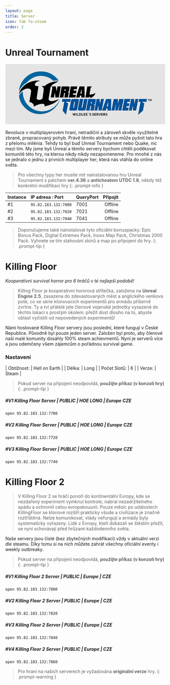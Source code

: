 ```yaml
---
layout: page
title: Server
icon: fab fa-steam
order: 2
---
```


# Unreal Tournament

[![ut-srv](/img/page/ut-srv.png)](#unreal-tournament)

Revoluce v multiplayerovém hraní, netradiční a zároveň skvěle využitelné zbraně, propracovaný pohyb. Právě těmito atributy se může pyšnit tato hra z přelomu milénia. Tehdy to byl buď Unreal Tournament nebo Quake, nic mezi tím.
My jsme byli Unreal a těmito servery bychom chtěli poděkovat komunitě této hry, na kterou nikdy nikdy nezapomeneme.
Pro mnohé z nás se jednalo o jednu z prvních multiplayer her, která nás vtáhla do online světa.

> Pro všechny typy her musíte mít nainstalovanou hru Unreal Tournament s patchem **ver.4.36** a **anticheatem UTDC 1.8**, někdy též konkrétní modifikaci hry
{: .prompt-info }

| Instance | IP adresa : Port | QueryPort | Připojit |
| :- | :--------------- | :------ | ------: |
| #1 | `95.82.183.132:7000` | 7001 | Offline |
| #2 | `95.82.183.132:7020` | 7021 | Offline |
| #3 | `95.82.183.132:7040` | 7041 | Offline |

> Doporučujeme také nainstalovat tyto oficiální bonuspacky: Epic Bonus Pack, Digital Extremes Pack, Inoxx Map Pack, Christmas 2000 Pack. Vyhnete se tím stahování skinů a map po připojení do hry.
{: .prompt-tip }

# Killing Floor

*Kooperativní survival horror pro 6 hráčů v té nejlepší podobě!*

> Killing Floor je kooperativní hororová střílečka, založena na __Unreal Engine 2.5__, zasazena do zdevastovaných měst a anglického venkova poté, co se série klonovacích experimentů pro armádu příšerně zvrtne.
Ty a tví přátelé jste členové vojenské jednotky vysazené do těchto lokací s prostým úkolem: přežít dost dlouho na to, abyste oblast vyčistili od nepovedených experimentů!

Námi hostované Killing Floor servery jsou poslední, které fungují v České Republice. Původně byl pouze jeden server. Založen byl proto, aby členové naší malé komunity dosáhly 100% steam achievmentů. Nyní je serverů více a jsou odemčeny všem zájemcům o pořádnou survival game.

### Nastavení

| Obtížnost:   | Hell on Earth |
| Délka:       | Long          |
| Počet Slotů: | 6             |
| Verze:       | Steam         |

> Pokud server na připojení neodpovídá, __použijte příkaz (v konzoli hry)__
{: .prompt-tip }

##### #V1 Killing Floor Server | PUBLIC | HOE LONG | Europe CZE

```console
open 95.82.183.132:7700
```

##### #V2 Killing Floor Server | PUBLIC | HOE LONG | Europe CZE

```console
open 95.82.183.132:7720
```

##### #V3 Killing Floor Server | PUBLIC | HOE LONG | Europe CZE

```console
open 95.82.183.132:7740
```

# Killing Floor 2

> V Killing Floor 2 se hráči ponoří do kontinentální Evropy, kde se nezdařený experiment vymknul kontrole, nabral nezadržitelného spádu a ochromil celou evropskouunii. Pouze měsíc po událostech KillingFloor se klonové rozšíří prakticky všude a civilizace je značně roztříštěná. Nelze komunikovat, vlády nefungují a armády byly systematicky vyřazeny. Lidé z Evropy, kteří dokázali se štěstím přežít, se nyní schovávají před hrůzami každodenního světa.

Naše servery jsou čisté (bez zbytečných modifikací) vždy v aktuální verzi dle steamu. Díky tomu si na nich můžete zahrát všechny oficiální eventy i weekly outbreaky.

> Pokud server na připojení neodpovídá, __použijte příkaz (v konzoli hry)__
{: .prompt-tip }

##### #V1 Killing Floor 2 Server | PUBLIC | Europe | CZE

```console
open 95.82.183.132:7800
```

##### #V2 Killing Floor 2 Server | PUBLIC | Europe | CZE

```console
open 95.82.183.132:7820
```

##### #V3 Killing Floor 2 Server | PUBLIC | Europe | CZE

```console
open 95.82.183.132:7840
```

##### #V4 Killing Floor 2 Server | PUBLIC | Europe | CZE

```console
open 95.82.183.132:7860
```

> Pro hraní na našich serverech je vyžadována __originální verze__ hry.
{: .prompt-warning }